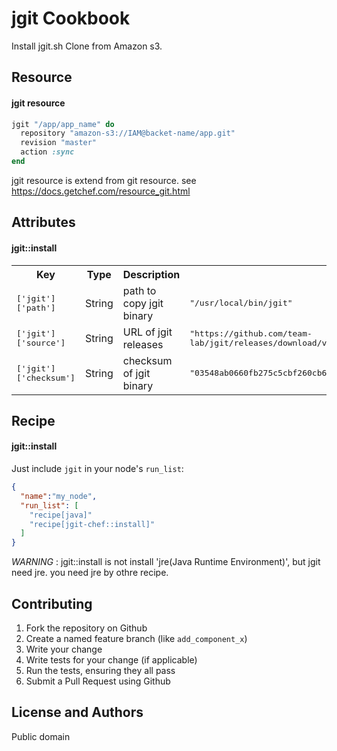 jgit Cookbook
==================
Install jgit.sh
Clone from Amazon s3.

Resource
-----
#### jgit resource

```ruby
jgit "/app/app_name" do
  repository "amazon-s3://IAM@backet-name/app.git"
  revision "master"
  action :sync
end
```

jgit resource is extend from git resource.
see https://docs.getchef.com/resource_git.html


Attributes
----------

#### jgit::install
<table>
  <tr>
    <th>Key</th>
    <th>Type</th>
    <th>Description</th>
    <th>Default</th>
  </tr>
  <tr>
    <td><tt>['jgit']['path']</tt></td>
    <td>String</td>
    <td>path to copy jgit binary</td>
    <td><tt>"/usr/local/bin/jgit"</tt></td>
  </tr>
  <tr>
    <td><tt>['jgit']['source']</tt></td>
    <td>String</td>
    <td>URL of jgit releases</td>
    <td><tt>"https://github.com/team-lab/jgit/releases/download/v3.6.0.201411121045-token4-env4/jgit"</tt></td>
  </tr>
  <tr>
    <td><tt>['jgit']['checksum']</tt></td>
    <td>String</td>
    <td>checksum of jgit binary</td>
    <td><tt>"03548ab0660fb275c5cbf260cb6f7a41412f8fb4b11016ce6025bb2336566b52"</tt></td>
  </tr>
</table>

Recipe
-----
#### jgit::install

Just include `jgit` in your node's `run_list`:

```json
{
  "name":"my_node",
  "run_list": [
    "recipe[java]"
    "recipe[jgit-chef::install]"
  ]
}
```

*WARNING* : jgit::install is not install 'jre(Java Runtime Environment)', but jgit need jre.
you need jre by othre recipe.


Contributing
------------

1. Fork the repository on Github
2. Create a named feature branch (like `add_component_x`)
3. Write your change
4. Write tests for your change (if applicable)
5. Run the tests, ensuring they all pass
6. Submit a Pull Request using Github

License and Authors
-------------------
Public domain

